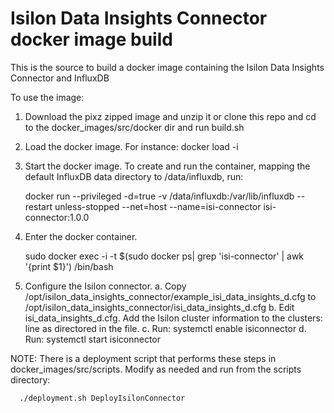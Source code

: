 # Isilon Data Insights Connector docker image build

This is the source to build a docker image containing the Isilon Data Insights Connector and InfluxDB

To use the image:
  1. Download the pixz zipped image and unzip it or clone this repo and cd to the docker_images/src/docker dir and run build.sh 
  2. Load the docker image. For instance:  docker load -i <imagefilename>
  3. Start the docker image. To create and run the container, mapping the default InfluxDB data directory to /data/influxdb, run:
     
     docker run --privileged -d=true -v /data/influxdb:/var/lib/influxdb --restart unless-stopped --net=host --name=isi-connector isi-connector:1.0.0

  4. Enter the docker container. 

     sudo docker exec -i -t $(sudo docker ps| grep 'isi-connector' | awk '{print $1}') /bin/bash

  5. Configure the Isilon connector.
     a. Copy /opt/isilon_data_insights_connector/example_isi_data_insights_d.cfg to /opt/isilon_data_insights_connector/isi_data_insights_d.cfg 
     b. Edit isi_data_insights_d.cfg. Add the Isilon cluster information to the clusters: line as directored in the file.
     c. Run: systemctl enable isiconnector
     d. Run: systemctl start isiconnector

NOTE: There is a deployment script that performs these steps in docker_images/src/scripts. Modify as needed and run from the scripts directory: 
      
      ./deployment.sh DeployIsilonConnector


